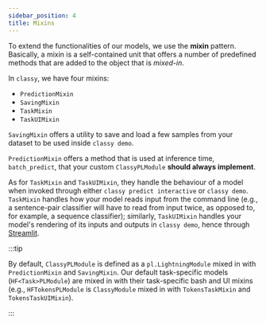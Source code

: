 ```yaml
---
sidebar_position: 4
title: Mixins
---
```


To extend the functionalities of our models, we use the **mixin** pattern. Basically, a mixin is a self-contained unit
that offers a number of predefined methods that are added to the object that is *mixed-in*.

In `classy`, we have four mixins:

- `PredictionMixin`
- `SavingMixin`
- `TaskMixin`
- `TaskUIMixin`

`SavingMixin` offers a utility to save and load a few samples from your dataset to be used inside `classy demo`.

`PredictionMixin` offers a method that is used at inference time, `batch_predict`, that your custom `ClassyPLModule` **should always implement**.

As for `TaskMixin` and `TaskUIMixin`, they handle the behaviour of a model when invoked through either `classy predict interactive`
or `classy demo`. `TaskMixin` handles how your model reads input from the command line (e.g., a sentence-pair classifier
will have to read from input twice, as opposed to, for example, a sequence classifier); similarly, `TaskUIMixin` handles
your model's rendering of its inputs and outputs in `classy demo`, hence through [Streamlit](https://streamlit.io/).

:::tip

By default, `ClassyPLModule` is defined as a `pl.LightningModule` mixed in with `PredictionMixin` and `SavingMixin`. Our
default task-specific models (`HF<Task>PLModule`) are mixed in with their task-specific bash and UI mixins
(e.g., `HFTokensPLModule` is `ClassyModule` mixed in with `TokensTaskMixin` and `TokensTaskUIMixin`).

:::